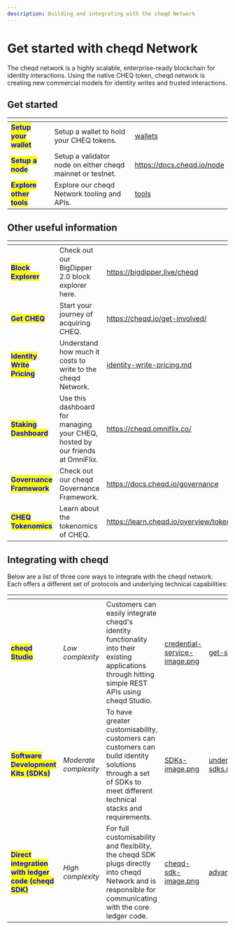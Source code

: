 ```yaml
---
description: Building and integrating with the cheqd Network
---
```


# Get started with cheqd Network

The cheqd network is a highly scalable, enterprise-ready blockchain for identity interactions. Using the native CHEQ token, cheqd network is creating new commercial models for identity writes and trusted interactions.

## Get started

<table data-view="cards"><thead><tr><th></th><th></th><th data-hidden data-card-target data-type="content-ref"></th></tr></thead><tbody><tr><td><mark style="color:blue;"><strong>Setup your wallet</strong></mark></td><td>Setup a wallet to hold your CHEQ tokens.</td><td><a href="../wallets/">wallets</a></td></tr><tr><td><mark style="color:blue;"><strong>Setup a node</strong></mark></td><td>Setup a validator node on either cheqd mainnet or testnet.</td><td><a href="https://docs.cheqd.io/node">https://docs.cheqd.io/node</a></td></tr><tr><td><mark style="color:blue;"><strong>Explore other tools</strong></mark></td><td>Explore our cheqd Network tooling and APIs.</td><td><a href="../tools/">tools</a></td></tr></tbody></table>

## Other useful information

<table data-view="cards"><thead><tr><th></th><th></th><th data-hidden data-card-target data-type="content-ref"></th></tr></thead><tbody><tr><td><mark style="color:blue;"><strong>Block Explorer</strong></mark></td><td>Check out our BigDipper 2.0 block explorer here.</td><td><a href="https://bigdipper.live/cheqd">https://bigdipper.live/cheqd</a></td></tr><tr><td><mark style="color:blue;"><strong>Get CHEQ</strong></mark></td><td>Start your journey of acquiring CHEQ.</td><td><a href="https://cheqd.io/get-involved/">https://cheqd.io/get-involved/</a></td></tr><tr><td><mark style="color:blue;"><strong>Identity Write Pricing</strong></mark></td><td>Understand how much it costs to write to the cheqd Network.</td><td><a href="identity-write-pricing.md">identity-write-pricing.md</a></td></tr><tr><td><mark style="color:blue;"><strong>Staking Dashboard</strong></mark></td><td>Use this dashboard for managing your CHEQ, hosted by our friends at OmniFlix.</td><td><a href="https://cheqd.omniflix.co/">https://cheqd.omniflix.co/</a></td></tr><tr><td><mark style="color:blue;"><strong>Governance Framework</strong></mark></td><td>Check out our cheqd Governance Framework. </td><td><a href="https://docs.cheqd.io/governance">https://docs.cheqd.io/governance</a></td></tr><tr><td><mark style="color:blue;"><strong>CHEQ Tokenomics</strong></mark></td><td>Learn about the tokenomics of CHEQ.</td><td><a href="https://learn.cheqd.io/overview/tokenomics">https://learn.cheqd.io/overview/tokenomics</a></td></tr></tbody></table>

## Integrating with cheqd

Below are a list of three core ways to integrate with the cheqd network. Each offers a different set of protocols and underlying technical capabilities:

<table data-view="cards"><thead><tr><th></th><th></th><th></th><th data-hidden data-card-cover data-type="files"></th><th data-hidden data-card-target data-type="content-ref"></th></tr></thead><tbody><tr><td><mark style="color:blue;"><strong>cheqd Studio</strong></mark></td><td><em>Low complexity</em></td><td>Customers can easily integrate cheqd's identity functionality into their existing applications through hitting simple REST APIs using cheqd Studio. </td><td><a href="../../.gitbook/assets/credential-service-image.png">credential-service-image.png</a></td><td><a href="../../getting-started/get-started/">get-started</a></td></tr><tr><td><mark style="color:blue;"><strong>Software Development Kits (SDKs)</strong></mark></td><td><em>Moderate complexity</em></td><td>To have greater customisability, customers can customers can build identity solutions through a set of SDKs to meet different technical stacks and requirements.</td><td><a href="../../.gitbook/assets/SDKs-image.png">SDKs-image.png</a></td><td><a href="../../sdk/understanding-sdks.md">understanding-sdks.md</a></td></tr><tr><td><mark style="color:blue;"><strong>Direct integration with ledger code (cheqd SDK)</strong></mark></td><td><em>High complexity</em></td><td>For full customisability and flexibility, the cheqd SDK plugs directly into cheqd Network and is responsible for communicating with the core ledger code. </td><td><a href="../../.gitbook/assets/cheqd-sdk-image.png">cheqd-sdk-image.png</a></td><td><a href="../../advanced/tooling/advanced.md">advanced.md</a></td></tr></tbody></table>
